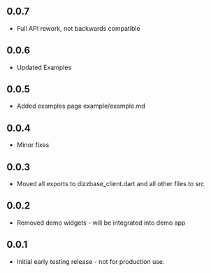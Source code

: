 ## 0.0.7

* Full API rework, not backwards compatible

## 0.0.6

* Updated Examples

## 0.0.5

* Added examples page example/example.md

## 0.0.4

* Minor fixes

## 0.0.3

* Moved all exports to dizzbase_client.dart and all other files to src

## 0.0.2

* Removed demo widgets - will be integrated into demo app

## 0.0.1

* Initial early testing release - not for production use.
